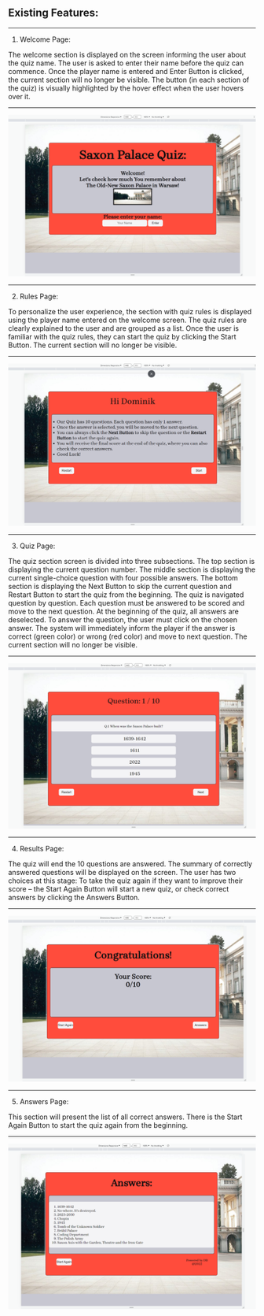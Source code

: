 ## Existing Features:
---
1. Welcome Page:

The welcome section is displayed on the screen informing the user about the quiz name. The user is asked to enter their name before the quiz can commence.
Once the player name is entered and Enter Button is clicked, the current section will no longer be visible.
The button (in each section of the quiz) is visually highlighted by the hover effect when the user hovers over it.

---
![x](../features/F01.png)

---
2. Rules Page:

To personalize the user experience, the section with quiz rules is displayed using the player name entered on the welcome screen.
The quiz rules are clearly explained to the user and are grouped as a list. Once the user is familiar with the quiz rules, they can start the quiz by clicking the Start Button. The current section will no longer be visible.

---
![x](../features/F02.png)

---
3. Quiz Page:

The quiz section screen is divided into three subsections. The top section is displaying the current question number. The middle section is displaying the current single-choice question with four possible answers. The bottom section is displaying the Next Button to skip the current question and Restart Button to start the quiz from the beginning. The quiz is navigated question by question. Each question must be answered to be scored and move to the next question. At the beginning of the quiz, all answers are deselected. To answer the question, the user must click on the chosen answer. The system will immediately inform the player if the answer is correct (green color) or wrong (red color) and move to next question. The current section will no longer be visible.

---
![x](../features/F03.png)

---
4. Results Page:

The quiz will end the 10 questions are answered. The summary of correctly answered questions will be displayed on the screen.
The user has two choices at this stage: To take the quiz again if they want to improve their score – the Start Again Button will start a new quiz, or check correct answers by clicking the Answers Button.

---
![x](../features/F04.png)

---
5. Answers Page:

This section will present the list of all correct answers. There is the Start Again Button to start the quiz again from the beginning.

---
![x](../features/F05.png)
